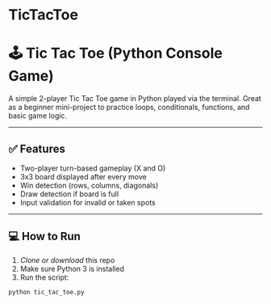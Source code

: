 # TicTacToe
# 🕹️ Tic Tac Toe (Python Console Game)

A simple 2-player Tic Tac Toe game in Python played via the terminal. Great as a beginner mini-project to practice loops, conditionals, functions, and basic game logic.

---

## ✅ Features

- Two-player turn-based gameplay (X and O)
- 3x3 board displayed after every move
- Win detection (rows, columns, diagonals)
- Draw detection if board is full
- Input validation for invalid or taken spots

---

## 💻 How to Run

1. *Clone or download* this repo
2. Make sure Python 3 is installed
3. Run the script:

```bash
python tic_tac_toe.py
